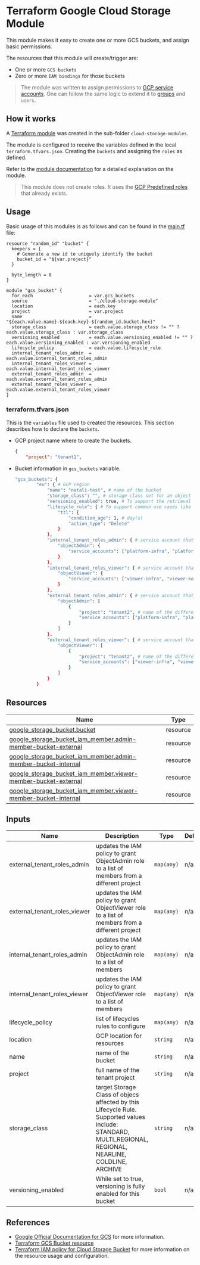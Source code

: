 # Terraform Google Cloud Storage Module

This module makes it easy to create one or more GCS buckets, and assign basic permissions.

The resources that this module will create/trigger are:

- One or more `GCS buckets`
- Zero or more `IAM bindings` for those buckets

> The module was written to assign permissions to [GCP service accounts](https://cloud.google.com/iam/docs/service-accounts). One can follow the same logic to extend it to [groups](https://cloud.google.com/iam/docs/groups-in-cloud-console) and `users`.

## How it works

A [Terraform module](https://www.terraform.io/language/modules/syntax#module-blocks) was created in the sub-folder `cloud-storage-modules`.

The module is configured to receive the variables defined in the local `terraform.tfvars.json`. Creating the `buckets` and assigning the `roles` as defined.

Refer to the [module documentation](./cloud-storage-module) for a detailed explanation on the module.

> This module does not create roles. It uses the [GCP Predefined roles](https://cloud.google.com/storage/docs/access-control/iam-roles#standard-roles) that already exists.

## Usage

Basic usage of this modules is as follows and can be found in the [main.tf](./main.tf) file:

```hcl
resource "random_id" "bucket" {
  keepers = {
    # Generate a new id to uniquely identify the bucket
    bucket_id = "${var.project}"
  }

  byte_length = 8
}
```

```hcl
module "gcs_bucket" {
  for_each                     = var.gcs_buckets
  source                       = "./cloud-storage-module"
  location                     = each.key
  project                      = var.project
  name                         = "${each.value.name}-${each.key}-${random_id.bucket.hex}"
  storage_class                = each.value.storage_class != "" ? each.value.storage_class : var.storage_class
  versioning_enabled           = each.value.versioning_enabled != "" ? each.value.versioning_enabled : var.versioning_enabled
  lifecycle_policy             = each.value.lifecycle_rule
  internal_tenant_roles_admin  = each.value.internal_tenant_roles_admin
  internal_tenant_roles_viewer = each.value.internal_tenant_roles_viewer
  external_tenant_roles_admin  = each.value.external_tenant_roles_admin
  external_tenant_roles_viewer = each.value.external_tenant_roles_viewer
}
```

### terraform.tfvars.json

This is the `variables` file used to created the resources. This section describes how to declare the `buckets`.

- GCP project name where to create the buckets.

   ```json
   {
       "project": "tenant1",
   ```

- Bucket information in `gcs_buckets` variable.

  ```bash
  "gcs_buckets": {
          "eu": { # GCP region 
              "name": "natali-test", # name of the bucket
              "storage_class": "", # storage class set for an object affects the object's availability and pricing model.
              "versioning_enabled": true, # To support the retrieval of objects that are deleted or replaced
              "lifecycle_rule": { # To support common use cases like setting a Time to Live (TTL) for objects
                  "ttl": {
                      "condition_age": 1, # day(s)
                      "action_type": "Delete" 
                  }
              },
              "internal_tenant_roles_admin": { # service account that belongs to the project defined at the beginning and will have   objectAdmin permission
                  "objectAdmin": {
                      "service_accounts": ["platform-infra", "platform-ko"] # short-name of the service account
                  }
              },
              "internal_tenant_roles_viewer": { # service account that belongs to the project defined at the beginning and will have   objectViewer permission
                  "objectViewer": {
                      "service_accounts": ["viewer-infra", "viewer-ko"] # short-name of the service account
                  }
              },
              "external_tenant_roles_admin": { # service account that belongs to a different project and will have objectAdmin permission
                  "objectAdmin": [
                      {
                          "project": "tenant2", # name of the different project
                          "service_accounts": ["platform-infra", "platform-ko"] # short-name of the service account
                      }
                  ]
              },
              "external_tenant_roles_viewer": { # service account that belongs to a different project and will have objectViewer   permission
                  "objectViewer": [
                      {
                          "project": "tenant2", # name of the different project
                          "service_accounts": ["viewer-infra", "viewer-ko"] # short-name of the service account
                      }
                  ]
              }
          }
  ```
  
## Resources

| Name | Type |
|------|------|
| [google_storage_bucket.bucket](https://registry.terraform.io/providers/hashicorp/google/latest/docs/resources/storage_bucket) | resource |
| [google_storage_bucket_iam_member.admin-member-bucket-external](https://registry.terraform.io/providers/hashicorp/google/latest/docs/resources/storage_bucket_iam_member) | resource |
| [google_storage_bucket_iam_member.admin-member-bucket-internal](https://registry.terraform.io/providers/hashicorp/google/latest/docs/resources/storage_bucket_iam_member) | resource |
| [google_storage_bucket_iam_member.viewer-member-bucket-external](https://registry.terraform.io/providers/hashicorp/google/latest/docs/resources/storage_bucket_iam_member) | resource |
| [google_storage_bucket_iam_member.viewer-member-bucket-internal](https://registry.terraform.io/providers/hashicorp/google/latest/docs/resources/storage_bucket_iam_member) | resource |

## Inputs

| Name | Description | Type | Default | Required |
|------|-------------|------|---------|:--------:|
| external_tenant_roles_admin | updates the IAM policy to grant ObjectAdmin role to a list of members from a different project | `map(any)` | n/a | yes |
| external_tenant_roles_viewer | updates the IAM policy to grant ObjectViewer role to a list of members from a different project | `map(any)` | n/a | yes |
| internal_tenant_roles_admin | updates the IAM policy to grant ObjectAdmin role to a list of members | `map(any)` | n/a | yes |
| internal_tenant_roles_viewer | updates the IAM policy to grant ObjectViewer role to a list of members | `map(any)` | n/a | yes |
| lifecycle_policy | list of lifecycles rules to configure | `map(any)` | n/a | yes |
| location | GCP location for resources | `string` | n/a | yes |
| name | name of the bucket | `string` | n/a | yes |
| project | full name of the tenant project | `string` | n/a | yes |
| storage_class | target Storage Class of objecs affected by this Lifecycle Rule. Supported values include: STANDARD, MULTI_REGIONAL, REGIONAL, NEARLINE, COLDLINE, ARCHIVE | `string` | n/a | yes |
| versioning_enabled | While set to true, versioning is fully enabled for this bucket | `bool` | n/a | yes |

## References

- [Google Official Documentation for GCS](https://cloud.google.com/storage/docs/how-to) for more information.
- [Terraform GCS Bucket resource](https://registry.terraform.io/providers/hashicorp/google/latest/docs/resources/storage_bucket)
- [Terraform IAM policy for Cloud Storage Bucket](https://registry.terraform.io/providers/hashicorp/google/latest/docs/resources/storage_bucket_iam) for more information on the resource usage and configuration.
